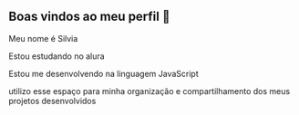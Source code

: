 ## Boas vindos ao meu perfil 🌻


Meu nome é Silvia

Estou estudando no alura

Estou me desenvolvendo na linguagem JavaScript

utilizo esse espaço para minha organização e compartilhamento dos meus projetos desenvolvidos

